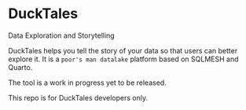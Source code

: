 # DuckTales
Data Exploration and Storytelling 

DuckTales helps you tell the story of your data so that users can better explore it. It is a `poor's man datalake` platform based on SQLMESH and Quarto.

The tool is a work in progress yet to be released.

This repo is for DuckTales developers only.
